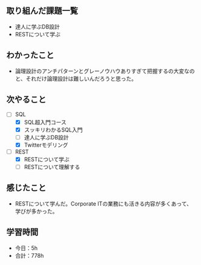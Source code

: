 ## 取り組んだ課題一覧

- 達人に学ぶDB設計
- RESTについて学ぶ

## わかったこと
- 論理設計のアンチパターンとグレーノウハウありすぎて把握するの大変なのと、それだけ論理設計は難しいんだろうと思った。

## 次やること

- [ ] SQL
    - [x] SQL超入門コース
    - [x] スッキリわかるSQL入門
    - [ ] 達人に学ぶDB設計
    - [x] Twitterモデリング
- [ ] REST
    - [x] RESTについて学ぶ
    - [ ] RESTについて理解する

## 感じたこと
- RESTについて学んだ。Corporate ITの業務にも活きる内容が多くあって、学びが多かった。

## 学習時間

- 今日：5h
- 合計：778h